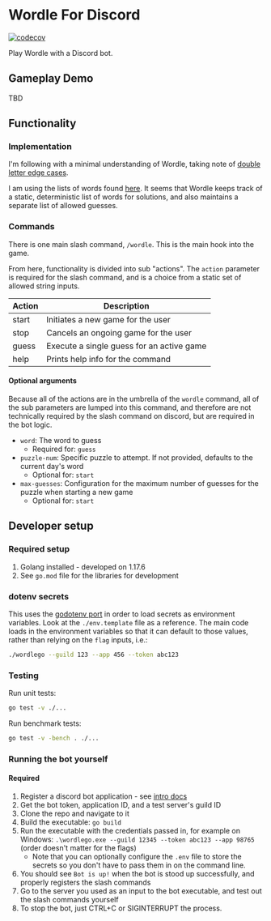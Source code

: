 Wordle For Discord
==================

[![codecov](https://codecov.io/gh/SaxyPandaBear/wordle-in-discord/branch/main/graph/badge.svg?token=20EO8DCJPJ)](https://codecov.io/gh/SaxyPandaBear/wordle-in-discord)

Play Wordle with a Discord bot.

## Gameplay Demo
TBD

## Functionality

### Implementation
I'm following with a minimal understanding of Wordle, taking note
of [double letter edge cases](https://www.reddit.com/r/wordle/comments/ry49ne/illustration_of_what_happens_when_your_guess_has/). 

I am using the lists of words found [here](https://github.com/CrispyConductor/wordle-solver/tree/71b9f7c4c7f9e7fe57b7df85bb624265b0b8e17d). 
It seems that Wordle keeps track of a static, deterministic list of words for solutions, and also
maintains a separate list of allowed guesses.

### Commands
There is one main slash command, `/wordle`. This is the main hook into the game. 

From here, functionality is divided into sub "actions". The `action` parameter is required for the
slash command, and is a choice from a static set of allowed string inputs.

| Action | Description                               |
| ------ | ----------------------------------------- |
| start  | Initiates a new game for the user         |
| stop   | Cancels an ongoing game for the user      |
| guess  | Execute a single guess for an active game |
| help   | Prints help info for the command          |

#### Optional arguments
Because all of the actions are in the umbrella of the `wordle` command, all of the sub parameters
are lumped into this command, and therefore are not technically required by the slash command on discord,
but are required in the bot logic.

* `word`: The word to guess
    * Required for: `guess`
* `puzzle-num`: Specific puzzle to attempt. If not provided, defaults to the current day's word
    * Optional for: `start`
* `max-guesses`: Configuration for the maximum number of guesses for the puzzle when starting a new game
    * Optional for: `start`

## Developer setup

### Required setup
1. Golang installed - developed on 1.17.6
1. See `go.mod` file for the libraries for development

### dotenv secrets
This uses the [godotenv port](https://github.com/joho/godotenv) in order to load secrets as environment
variables. Look at the `./env.template` file as a reference. The main code loads in the environment variables
so that it can default to those values, rather than relying on the `flag` inputs, i.e.:
```bash
./wordlego --guild 123 --app 456 --token abc123
```

### Testing
Run unit tests:
```bash
go test -v ./...
```

Run benchmark tests:
```bash
go test -v -bench . ./...
```

### Running the bot yourself

#### Required
1. Register a discord bot application - see [intro docs](https://discord.com/developers/docs/intro)
1. Get the bot token, application ID, and a test server's guild ID
1. Clone the repo and navigate to it
1. Build the executable: `go build`
1. Run the executable with the credentials passed in, for example on Windows: `.\wordlego.exe --guild 12345 --token abc123 --app 98765` (order doesn't matter for the flags)
    * Note that you can optionally configure the `.env` file to store the secrets so you don't have to pass them in on the command line.
1. You should see `Bot is up!` when the bot is stood up successfully, and properly registers the slash commands
1. Go to the server you used as an input to the bot executable, and test out the slash commands yourself
1. To stop the bot, just CTRL+C or SIGINTERRUPT the process.
